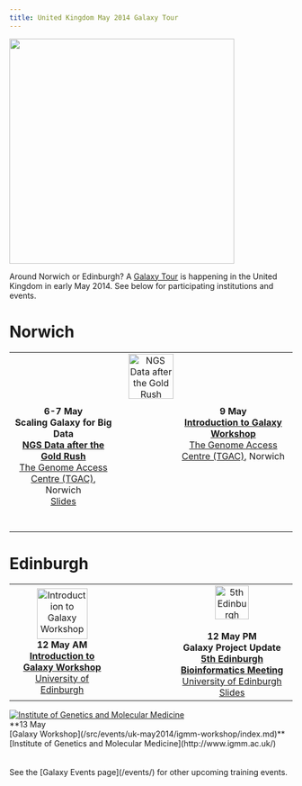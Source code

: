 ```yaml
---
title: United Kingdom May 2014 Galaxy Tour
---
```

<div class='center'><img src="/src/images/logos/UKMay2014Tour.png" alt="" width="400px" /></div>



Around Norwich or Edinburgh?  A [Galaxy Tour](/events/) is happening in the United Kingdom in early May 2014.  See below for participating institutions and events.

<div class='center'>

# Norwich

<table>
  <tr>
    <td colspan=3 style=" text-align: center; border: none;"> <a href='http://www.tgac.ac.uk/'><img src="/src/images/logos/TGACLogo.png" alt="NGS Data after the Gold Rush" height="80" /></a> </td>
  </tr>
  <tr>
    <td colspan=3 style=" text-align: center; border: none;"> </td>
  </tr>
  <tr>
    <td style=" text-align: center; border: none;"> <strong>6-7 May</strong> <br /> <strong>Scaling Galaxy for Big Data</strong> <br /> <strong><a href='http://www.tgac.ac.uk/SeqAhead_Scientific_Meeting_and_Management_Committee_Meeting/'>NGS Data after the Gold Rush</a></strong> <br /> <a href='http://www.tgac.ac.uk/'>The Genome Access Centre (TGAC)</a>, Norwich <br /> <a href='https://depot.galaxyproject.org/hub/attachments/documents/presentations/ScalingGalaxyTGAC2014.pdf'>Slides</a> <br /><br /><br /></td>
    <td style=" text-align: center; border: none; width: 20%;"> </td>
    <td style=" text-align: center; vertical-align: top; border: none;"> <strong>9 May</strong> <br /> <strong><a href='/src/events/uk-may2014/tgac-workshop/index.md'>Introduction to Galaxy Workshop</a></strong> <br /> <a href='http://www.tgac.ac.uk/'>The Genome Access Centre (TGAC)</a>, Norwich </td>
  </tr>
</table>


# Edinburgh

<table>
  <tr>
    <td style=" text-align: center; border: none;"> <a href='/src/events/uk-may2014/u-edinburgh/index.md'><img src="/src/images/logos/UEdinburghWideLogo.png" alt="Introduction to Galaxy Workshop" height="90" /></a><br /> <strong> 12 May AM <br /> <a href='/src/events/uk-may2014/u-edinburgh/index.md'>Introduction to Galaxy Workshop</a></strong><br /><a href='http://www.ed.ac.uk/'>University of Edinburgh</a> </td>
    <td style=" text-align: center; border: none; width: 20%;"> </td>
    <td style=" text-align: center; border: none;"> <a href='http://www.bioinformatics.ed.ac.uk/events/5th-edinburgh-bioinformatics-meeting'><img src="/src/images/logos/EdinburghBioinformatics.png" alt="5th Edinburgh Bioinformatics Meeting" height="60" /></a><br /><br /> <strong>12 May PM <br /> Galaxy Project Update <br /><a href='http://www.bioinformatics.ed.ac.uk/events/5th-edinburgh-bioinformatics-meeting'>5th Edinburgh Bioinformatics Meeting</a></strong><br /> <a href='http://www.ed.ac.uk/'>University of Edinburgh</a> <br /> <a href='https://depot.galaxyproject.org/hub/attachments/documents/presentations/GalaxyProjectUpdate201405.pdf'>Slides</a> </td>
  </tr>
</table>


<div class='center'>
<a href='http://www.igmm.ac.uk/'><img src="/src/images/logos/IGMMLogo.jpg" alt="Institute of Genetics and Molecular Medicine"  /></a><br />
**13 May<br />
[Galaxy Workshop](/src/events/uk-may2014/igmm-workshop/index.md)**<br />
[Institute of Genetics and Molecular Medicine](http://www.igmm.ac.uk/)
</div>
</div>
<br /><br />
See the [Galaxy Events page](/events/) for other upcoming training events.
